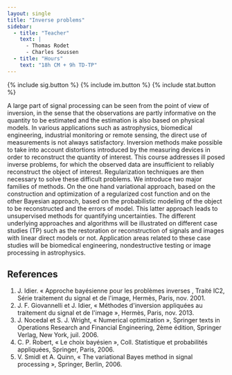 ```yaml
---
layout: single
title: "Inverse problems"
sidebar:
  - title: "Teacher"
    text: |
      - Thomas Rodet
      - Charles Soussen
  - title: "Hours"
    text: "18h CM + 9h TD-TP"
---
```


{% include sig.button %} {% include im.button %} {% include stat.button %}

A large part of signal processing can be seen from the point of view of inversion,
in the sense that the observations are partly informative on the quantity to be
estimated and the estimation is also based on physical models. In various
applications such as astrophysics, biomedical engineering, industrial monitoring
or remote sensing, the direct use of measurements is not always satisfactory.
Inversion methods make possible to take into account distortions introduced by
the measuring devices in order to reconstruct the quantity of interest. This
course addresses ill posed inverse problems, for which the observed data are
insufficient to reliably reconstruct the object of interest. Regularization
techniques are then necessary to solve these difficult problems. We introduce
two major families of methods. On the one hand variational approach, based on
the construction and optimization of a regularized cost function and on the
other Bayesian approach, based on the probabilistic modeling of the object to
be reconstructed and the errors of model. This latter approach leads to
unsupervised methods for quantifying uncertainties. The different underlying
approaches and algorithms will be illustrated on different case studies (TP) such
as the restoration or reconstruction of signals and images with linear direct
models or not. Application areas related to these case studies will be biomedical
engineering, nondestructive testing or image processing in astrophysics.

## References

1. J. Idier. « Approche bayésienne pour les problèmes inverses , Traité IC2, Série traitement du signal et de l'image, Hermès, Paris, nov. 2001.
2. J. F. Giovannelli et J. Idier, « Méthodes d'inversion appliquées au traitement du signal et de l'image », Hermès, Paris, nov. 2013.
3. J. Nocedal et S. J. Wright, « Numerical optimization », Springer texts in Operations Research and Financial Engineering, 2ème édition, Springer Verlag, New York, juil. 2006.
4. C. P. Robert, « Le choix bayésien », Coll. Statistique et probabilités appliquées, Springer, Paris, 2006.
5. V. Smidl et A. Quinn, « The variational Bayes method in signal processing », Springer, Berlin, 2006.
